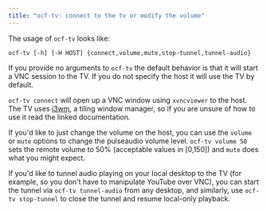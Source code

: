 ```yaml
---
title: "ocf-tv: connect to the tv or modify the volume"
---
```


The usage of `ocf-tv` looks like:

    ocf-tv [-h] [-H HOST] {connect,volume,mute,stop-tunnel,tunnel-audio}

If you provide no arguments to `ocf-tv` the default behavior is that it will
start a VNC session to the TV. If you do not specify the host it will use the
TV by default.

`ocf-tv connect` will open up a VNC window using `xvncviewer` to the host.
The TV uses [i3wm](/docs/staff/i3wm), a tiling window manager, so if you are
unsure of how to use it read the linked documentation.

If you'd like to just change the volume on the host, you can use the
`volume` or `mute` options to change the pulseaudio volume level.
`ocf-tv volume 50` sets the remote volume to 50% (acceptable values in [0,150])
and `mute` does what you might expect.

If you'd like to tunnel audio playing on your local desktop to the TV (for
example, so you don't have to manipulate YouTube over VNC), you can start
the tunnel via `ocf-tv tunnel-audio` from any desktop, and similarly, use
`ocf-tv stop-tunnel` to close the tunnel and resume local-only playback.
